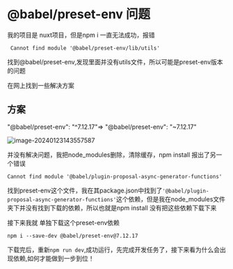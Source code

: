 # @babel/preset-env 问题

我的项目是 nuxt项目，但是npm i 一直无法成功，报错

```
 Cannot find module '@babel/preset-env/lib/utils'
```

找到@babel/preset-env,发现里面并没有utils文件，所以可能是preset-env版本的问题

在网上找到一些解决方案

## 方案

"@babel/preset-env": "^7.12.17"=> "@babel/preset-env": "~7.12.17"

![image-20240123143557587](https://pikachu-2022-1305579406.cos.ap-nanjing.myqcloud.com/markdown/image-20240123143557587.png)

并没有解决问题，我把node_modules删除，清除缓存，npm install 报出了另一个错误

```
Cannot find module '@babel/plugin-proposal-async-generator-functions'
```



找到preset-env这个文件，我在其package.json中找到了`'@babel/plugin-proposal-async-generator-functions'`这个依赖，但是我在node_modules文件夹下并没有找到下载的依赖，所以也就是npm install 没有把这些依赖下载下来

接下来我就 单独下载这个preset-env依赖

```
npm i --save-dev @babel/preset-env@7.12.17
```

下载完后，重新`npm run dev`,成功运行，先完成开发任务了，接下来看为什么会出现依赖,如何才能做到一步到位！